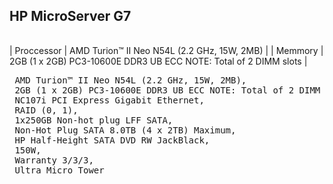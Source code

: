 ## HP MicroServer G7

<table>
  <tr></tr>
</table>

| Proccessor | AMD Turion™ II Neo N54L (2.2 GHz, 15W, 2MB) |
| Memmory | 2GB (1 x 2GB) PC3-10600E DDR3 UB ECC NOTE: Total of 2 DIMM slots |

<pre>
 AMD Turion™ II Neo N54L (2.2 GHz, 15W, 2MB), 
 2GB (1 x 2GB) PC3-10600E DDR3 UB ECC NOTE: Total of 2 DIMM slots, 
 NC107i PCI Express Gigabit Ethernet, 
 RAID (0, 1), 
 1x250GB Non-hot plug LFF SATA, 
 Non-Hot Plug SATA 8.0TB (4 x 2TB) Maximum, 
 HP Half-Height SATA DVD RW JackBlack, 
 150W, 
 Warranty 3/3/3, 
 Ultra Micro Tower
 </pre>
